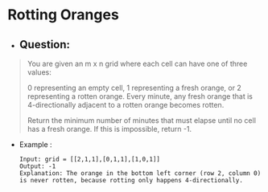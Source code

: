 # Rotting Oranges
- ## Question:
>You are given an m x n grid where each cell can have one of three values:
>
>0 representing an empty cell,
>1 representing a fresh orange, or
>2 representing a rotten orange.
>Every minute, any fresh orange that is 4-directionally adjacent to a rotten orange becomes rotten.
>
>Return the minimum number of minutes that must elapse until no cell has a fresh orange. If this is impossible, return -1.

- Example :

      Input: grid = [[2,1,1],[0,1,1],[1,0,1]]
      Output: -1
      Explanation: The orange in the bottom left corner (row 2, column 0) is never rotten, because rotting only happens 4-directionally.

